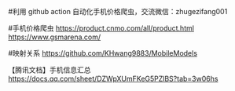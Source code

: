 #利用 github action 自动化手机价格爬虫，交流微信：zhugezifang001

#手机价格爬虫
https://product.cnmo.com/all/product.html 
https://www.gsmarena.com/

#映射关系
https://github.com/KHwang9883/MobileModels

【腾讯文档】手机信息汇总
https://docs.qq.com/sheet/DZWpXUmFKeG5PZlBS?tab=3w06hs
